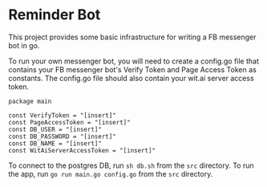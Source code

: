 # Reminder Bot

This project provides some basic infrastructure for writing a FB messenger bot in go.

To run your own messenger bot, you will need to create a config.go file that contains your FB messenger bot's Verify Token and Page Access Token as constants. The config.go file should also contain your wit.ai server access token.
```
package main

const VerifyToken = "[insert]"
const PageAccessToken = "[insert]"
const DB_USER = "[insert]"
const DB_PASSWORD = "[insert]"
const DB_NAME = "[insert]"
const WitAiServerAccessToken = "[insert]"
```

To connect to the postgres DB, run ```sh db.sh``` from the ```src``` directory. To run the app, run ```go run main.go config.go``` from the ```src``` directory.

